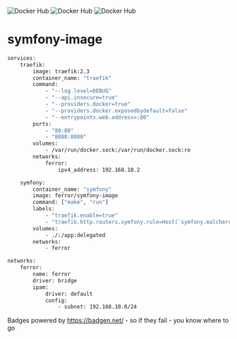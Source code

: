 ![Docker Hub](https://badgen.net/docker/size/ferror/symfony-image/latest)
![Docker Hub](https://badgen.net/docker/size/ferror/symfony-image/7.4)
![Docker Hub](https://badgen.net/docker/size/ferror/symfony-image/8.0)

# symfony-image

```dockerfile
services:
    traefik:
        image: traefik:2.3
        container_name: "traefik"
        command:
            - "--log.level=DEBUG"
            - "--api.insecure=true"
            - "--providers.docker=true"
            - "--providers.docker.exposedbydefault=false"
            - "--entrypoints.web.address=:80"
        ports:
            - "80:80"
            - "8080:8080"
        volumes:
            - /var/run/docker.sock:/var/run/docker.sock:ro
        networks:
            ferror:
                ipv4_address: 192.168.10.2

    symfony:
        container_name: "symfony"
        image: ferror/symfony-image
        command: ["make", "run"]
        labels:
            - "traefik.enable=true"
            - "traefik.http.routers.symfony.rule=Host(`symfony.malcherczyk.localhost`)"
        volumes:
            - ./:/app:delegated
        networks:
            - ferror

networks:
    ferror:
        name: ferror
        driver: bridge
        ipam:
            driver: default
            config:
                - subnet: 192.168.10.0/24
```

Badges powered by https://badgen.net/ - so if they fail - you know where to go
